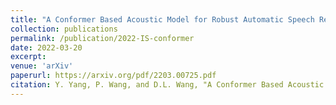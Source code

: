 ```yaml
---
title: "A Conformer Based Acoustic Model for Robust Automatic Speech Recognition"
collection: publications
permalink: /publication/2022-IS-conformer
date: 2022-03-20
excerpt:
venue: 'arXiv'
paperurl: https://arxiv.org/pdf/2203.00725.pdf
citation: Y. Yang, P. Wang, and D.L. Wang, "A Conformer Based Acoustic Model for Robust Automatic Speech Recognition," <i>arXiv preprint arXiv:2203.00725</i>, 2022.
---
```

